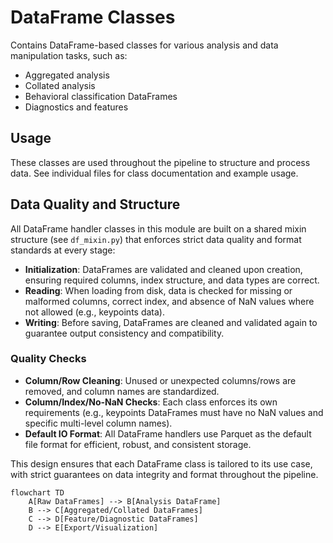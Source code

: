 # DataFrame Classes

Contains DataFrame-based classes for various analysis and data manipulation tasks, such as:

- Aggregated analysis
- Collated analysis
- Behavioral classification DataFrames
- Diagnostics and features

## Usage

These classes are used throughout the pipeline to structure and process data. See individual files for class documentation and example usage.

## Data Quality and Structure

All DataFrame handler classes in this module are built on a shared mixin structure (see `df_mixin.py`) that enforces strict data quality and format standards at every stage:

- **Initialization**: DataFrames are validated and cleaned upon creation, ensuring required columns, index structure, and data types are correct.
- **Reading**: When loading from disk, data is checked for missing or malformed columns, correct index, and absence of NaN values where not allowed (e.g., keypoints data).
- **Writing**: Before saving, DataFrames are cleaned and validated again to guarantee output consistency and compatibility.

### Quality Checks

- **Column/Row Cleaning**: Unused or unexpected columns/rows are removed, and column names are standardized.
- **Column/Index/No-NaN Checks**: Each class enforces its own requirements (e.g., keypoints DataFrames must have no NaN values and specific multi-level column names).
- **Default IO Format**: All DataFrame handlers use Parquet as the default file format for efficient, robust, and consistent storage.

This design ensures that each DataFrame class is tailored to its use case, with strict guarantees on data integrity and format throughout the pipeline.

```mermaid
flowchart TD
    A[Raw DataFrames] --> B[Analysis DataFrame]
    B --> C[Aggregated/Collated DataFrames]
    C --> D[Feature/Diagnostic DataFrames]
    D --> E[Export/Visualization]
```
